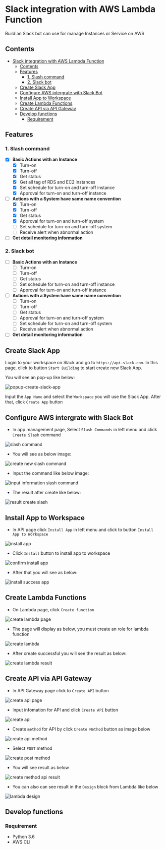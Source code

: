 # Slack integration with AWS Lambda Function

Build an Slack bot can use for manage Instances or Service on AWS

## Contents

- [Slack integration with AWS Lambda Function](#slack-integration-with-aws-lambda-function)
  - [Contents](#contents)
  - [Features](#features)
    - [1. Slash command](#1-slash-command)
    - [2. Slack bot](#2-slack-bot)
  - [Create Slack App](#create-slack-app)
  - [Configure AWS intergrate with Slack Bot](#configure-aws-intergrate-with-slack-bot)
  - [Install App to Workspace](#install-app-to-workspace)
  - [Create Lambda Functions](#create-lambda-functions)
  - [Create API via API Gateway](#create-api-via-api-gateway)
  - [Develop functions](#develop-functions)
    - [Requirement](#requirement)

## Features
### 1. Slash command
  - [x] **Basic Actions with an Instance**
     - [x] Turn-on
     - [x] Turn-off
     - [x] Get status
     - [x] Get all tag of RDS and EC2 instances
     - [x] Set schedule for turn-on and turn-off instance
     - [x] Approval for turn-on and turn-off instance

  - [ ] **Actions with a System have same name convention**
     - [x] Turn-on
     - [x] Turn-off
     - [x] Get status
     - [x] Approval for turn-on and turn-off system
     - [ ] Set schedule for turn-on and turn-off system
     - [ ] Receive alert when abnormal action

  - [ ] **Get detail monitoring information**

### 2. Slack bot
  - [ ] **Basic Actions with an Instance**
     - [ ] Turn-on
     - [ ] Turn-off
     - [ ] Get status
     - [ ] Set schedule for turn-on and turn-off instance
     - [ ] Approval for turn-on and turn-off instance

  - [ ] **Actions with a System have same name convention**
     - [ ] Turn-on
     - [ ] Turn-off
     - [ ] Get status
     - [ ] Approval for turn-on and turn-off system
     - [ ] Set schedule for turn-on and turn-off system
     - [ ] Receive alert when abnormal action

  - [ ] **Get detail monitoring information**

## Create Slack App
Login to your workspace on Slack and go to `https://api.slack.com`. In this page, click to button `Start Building` to start create new Slack App.

You will see an pop-up like below:

![popup-create-slack-app](docs/images/popup-create-slack-app.png)

Input the `App Name` and select the `Workspace` you will use the Slack App. After that, click `Create App` button

## Configure AWS intergrate with Slack Bot

- In app management page, Select `Slash Commands` in left menu and click `Create Slash` command

![slash command](docs/images/create-slash.png)

- You will see as below image:

![create new slash command](docs/images/create-new-slash-command.png)

- Input the command like below image:

![input information slash command](docs/images/create-new-slash-command.png)

- The result after create like below:

![result create slash](docs/images/result-create-slash.png)

## Install App to Workspace

- In API page click `Install App` in left menu and click to button `Install App to Workspace`

![install app](docs/images/install-app.png)

- Click `Install` button to install app to workspace

![confirm install app](docs/images/confirm-install-app.png)

- After that you will see as below:

![install success app](docs/images/install-app-success.png)

## Create Lambda Functions

- On Lambda page, click `Create function`

![create lambda page](docs/images/create-lambda-page.png)

- The page will display as below, you must create an role for lambda function

![create lambda](docs/images/create-lambda-function.png)

- After create successful you will see the result as below:

![create lambda result](docs/images/lambda-function-screen.png)

## Create API via API Gateway

- In API Gateway page click to `Create API` button

![create api page](docs/images/create-api-page.png)

- Input infomation for API and click `Create API` button

![create api](docs/images/create-api.png)

- Create `method` for API by click `Create Method` button as image below

![create api method](docs/images/create-api-method-page.png)

- Select `POST` method

![create post method](docs/images/create-api-select-post.png)

- You will see result as below

![create method api result](docs/images/create-api-method-result.png)

- You can also can see result in the `Design` block from Lambda like below

![lambda design](docs/images/desgin-in-lambda.png)

## Develop functions

### Requirement

- Python 3.6
- AWS CLI
